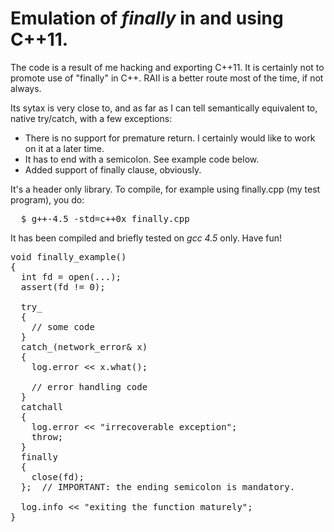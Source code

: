Emulation of *finally* in and using C++11.
================================

The code is a result of me hacking and exporting C++11. It is certainly not to promote use of "finally" in C++. RAII is a better route most of the time, if not always.

Its sytax is very close to, and as far as I can tell semantically equivalent to, native try/catch, with a few exceptions:

* There is no support for premature return. I certainly would like to work on it at a later time.
* It has to end with a semicolon. See example code below.
* Added support of finally clause, obviously.

It's a header only library. To compile, for example using finally.cpp (my test program), you do:
<pre>
  $ g++-4.5 -std=c++0x finally.cpp
</pre>

It has been compiled and briefly tested on *gcc 4.5* only. Have fun!

<pre>
void finally_example()
{
  int fd = open(...);
  assert(fd != 0);

  try_
  {
    // some code
  }
  catch_(network_error& x)
  {
    log.error &lt;&lt; x.what();

    // error handling code
  }
  catchall
  {
    log.error &lt;&lt; "irrecoverable exception";
    throw;
  }
  finally
  {
    close(fd);
  };  // IMPORTANT: the ending semicolon is mandatory.
  
  log.info &lt;&lt; "exiting the function maturely";
}
</pre>